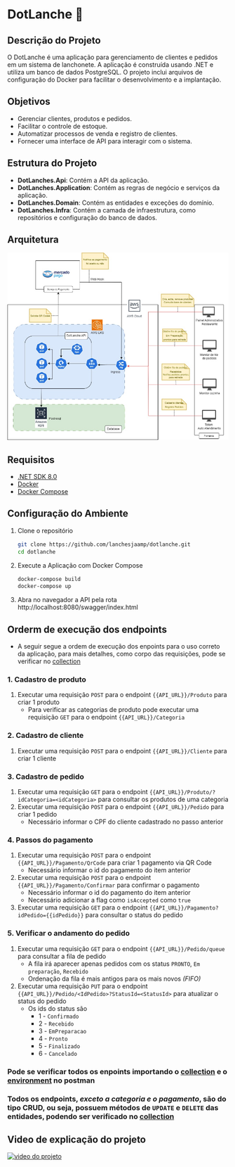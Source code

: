 # DotLanche :hamburger:

## Descrição do Projeto

O DotLanche é uma aplicação para gerenciamento de clientes e pedidos em um sistema de lanchonete. A aplicação é construída usando .NET e utiliza um banco de dados PostgreSQL. O projeto inclui arquivos de configuração do Docker para facilitar o desenvolvimento e a implantação.

## Objetivos

- Gerenciar clientes, produtos e pedidos.
- Facilitar o controle de estoque.
- Automatizar processos de venda e registro de clientes.
- Fornecer uma interface de API para interagir com o sistema.

## Estrutura do Projeto

- **DotLanches.Api**: Contém a API da aplicação.
- **DotLanches.Application**: Contém as regras de negócio e serviços da aplicação.
- **DotLanches.Domain**: Contém as entidades e exceções do domínio.
- **DotLanches.Infra**: Contém a camada de infraestrutura, como repositórios e configuração do banco de dados.

## Arquitetura
![arquitetura_dotlanche](docs/imgs/Arquitetura_Dotlanche.jpg)

## Requisitos

- [.NET SDK 8.0](https://dotnet.microsoft.com/download)
- [Docker](https://www.docker.com/get-started)
- [Docker Compose](https://docs.docker.com/compose/install/)

## Configuração do Ambiente

1. Clone o repositório
   ```sh
   git clone https://github.com/lanchesjaamp/dotlanche.git
   cd dotlanche

2. Execute a Aplicação com Docker Compose
   ```sh
   docker-compose build
   docker-compose up

3. Abra no navegador a API pela rota http://localhost:8080/swagger/index.html

## Orderm de execução dos endpoints
- A seguir segue a ordem de execução dos enpoints para o uso correto da aplicação, para mais detalhes, como corpo das requisições, pode se verificar no [collection](https://github.com/lanchesjaamp/dotlanche/blob/main/docs/postman_collection/DotLanche.postman_collection.json)

### 1. Cadastro de produto
1. Executar uma requisição `POST` para o endpoint `{{API_URL}}/Produto` para criar 1 produto
   - Para verificar as categorias de produto pode executar uma requisição `GET` para o endpoint `{{API_URL}}/Categoria`

### 2. Cadastro de cliente
1. Executar uma requisição `POST` para o endpoint `{{API_URL}}/Cliente` para criar 1 cliente

### 3. Cadastro de pedido
1. Executar uma requisição `GET` para o endpoint `{{API_URL}}/Produto/?idCategoria=<idCategoria>` para consultar os produtos de uma categoria
2. Executar uma requisição `POST` para o endpoint `{{API_URL}}/Pedido` para criar 1 pedido
   - Necessário informar o CPF do cliente cadastrado no passo anterior

### 4. Passos do pagamento
1. Executar uma requisição `POST` para o endpoint `{{API_URL}}/Pagamento/QrCode` para criar 1 pagamento via QR Code
   - Necessário informar o id do pagamento do item anterior
2. Executar uma requisição `POST` para o endpoint `{{API_URL}}/Pagamento/Confirmar` para confirmar o pagamento
   - Necessário informar o id do pagamento do item anterior
   - Necessário adicionar a flag como `isAccepted` como `true`
3. Executar uma requisição `GET` para o endpoint `{{API_URL}}/Pagamento?idPedido={{idPedido}}` para consultar o status do pedido

### 5. Verificar o andamento do pedido
1. Executar uma requisição `GET` para o endpoint `{{API_URL}}/Pedido/queue` para consultar a fila de pedido
   - A fila irá aparecer apenas pedidos com os status `PRONTO`, `Em preparação`, `Recebido`
   - Ordenação da fila é mais antigos para os mais novos _(FIFO)_
2. Executar uma requisição `PUT` para o endpoint `{{API_URL}}/Pedido/<IdPedido>?StatusId=<StatusId>` para atualizar o status do pedido
   - Os ids do status são
      - 1 - `Confirmado`
      - 2 - `Recebido`
      - 3 - `EmPreparacao`
      - 4 - `Pronto`
      - 5 - `Finalizado`
      - 6 - `Cancelado`

### Pode se verificar todos os enpoints importando o [collection](https://github.com/lanchesjaamp/dotlanche/blob/main/docs/postman_collection/DotLanche.postman_collection.json) e o [environment](https://github.com/lanchesjaamp/dotlanche/blob/main/docs/postman_collection/dotlanche.postman_environment.json) no postman
### Todos os endpoints, _exceto a categoria e o pagamento_, são do tipo CRUD, ou seja, possuem métodos de `UPDATE` e `DELETE` das entidades, podendo ser verificado no [collection](https://github.com/lanchesjaamp/dotlanche/blob/main/docs/postman_collection/DotLanche.postman_collection.json)

## Video de explicação do projeto
[![video do projeto](docs/imgs/video_thumbnail.png)](https://youtu.be/PfyiMBKDJ1Y)